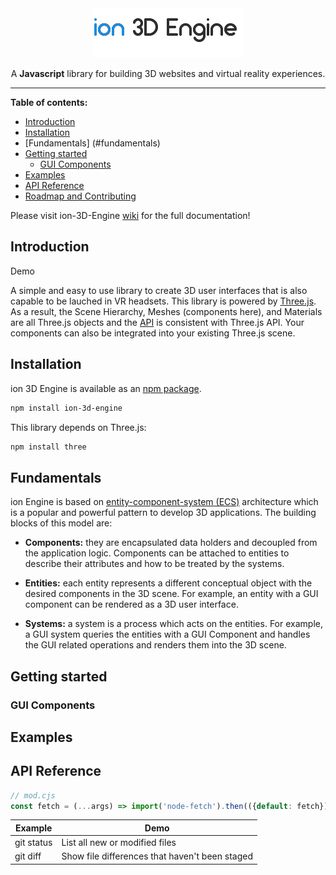 
<div align="center">
	<img src="docs/logo_0.png" alt="ion 3D Engine"/>
	<p>A <b>Javascript</b> library for building 3D websites and virtual reality experiences.</p>
</div>


---

**Table of contents:**


<!-- TOC -->

- [Introduction](#introduction)
- [Installation](#installation)
- [Fundamentals] (#fundamentals) 
- [Getting started](#getting-started) 
	- [GUI Components](#gui-components) 
- [Examples](#examples) 
- [API Reference](https://github.com/samrun0/ion-3D-Engine/wiki/API-Reference) 
- [Roadmap and Contributing](https://github.com/samrun0/ion-3D-Engine/wiki/Roadmap-and-Contributing) 

<!-- /TOC -->


Please visit ion-3D-Engine [wiki](https://github.com/samrun0/ion-3D-Engine/wiki) for the full documentation!








## Introduction

Demo



A simple and easy to use library to create 3D user interfaces that is also capable to be lauched in VR headsets. This library is powered by [Three.js](https://threejs.org/). As a result, the Scene Hierarchy, Meshes (components here), and Materials are all Three.js objects and the [API](https://github.com/samrun0/ion-3D-Engine/wiki/API-Reference) is consistent with Three.js API. Your components can also be integrated into your existing Three.js scene.




## Installation

ion 3D Engine is available as an [npm package](https://www.npmjs.com/package/ion-3d-engine).

```sh
npm install ion-3d-engine
```

This library depends on Three.js:

```sh
npm install three
```






## Fundamentals


ion Engine is based on [entity-component-system (ECS)](https://en.wikipedia.org/wiki/Entity_component_system) architecture which is a popular and powerful pattern to develop 3D applications. The building blocks of this model are:

- **Components:** they are encapsulated data holders and decoupled from the application logic. Components can be attached to entities to describe their attributes and how to be treated by the systems.

- **Entities:** each entity represents a different conceptual object with the desired components in the 3D scene. For example, an entity with a GUI component can be rendered as a 3D user interface.

- **Systems:** a system is a process which acts on the entities. For example, a GUI system queries the entities with a GUI Component and handles the GUI related operations and renders them into the 3D scene.



## Getting started





### GUI Components




## Examples




## API Reference







```js
// mod.cjs
const fetch = (...args) => import('node-fetch').then(({default: fetch}) => fetch(...args));
```






| Example | Demo |
| --- | --- |
| git status | List all new or modified files |
| git diff | Show file differences that haven't been staged |



